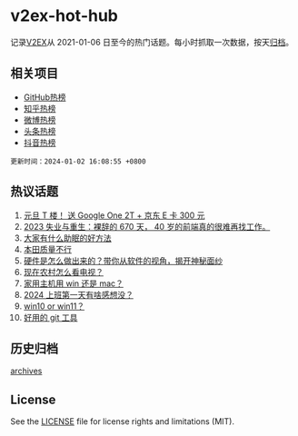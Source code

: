 # v2ex-hot-hub

 记录[V2EX](https://www.v2ex.com/)从 2021-01-06 日至今的热门话题。每小时抓取一次数据，按天[归档](archives)。
 
 ## 相关项目

- [GitHub热榜](https://github.com/snaildev/github-hot-hub)
- [知乎热榜](https://github.com/snaildev/zhihu-hot-hub)
- [微博热榜](https://github.com/snaildev/weibo-hot-hub)
- [头条热榜](https://github.com/snaildev/toutiao-hot-hub)
- [抖音热榜](https://github.com/snaildev/douyin-hot-hub)


 `更新时间：2024-01-02 16:08:55 +0800`

## 热议话题

1. [元旦 T 楼！ 送 Google One 2T + 京东 E 卡 300 元](https://www.v2ex.com/t/1004976)
1. [2023 失业与重生：裸辞的 670 天， 40 岁的前端真的很难再找工作。](https://www.v2ex.com/t/1005133)
1. [大家有什么助眠的好方法](https://www.v2ex.com/t/1005047)
1. [本田质量不行](https://www.v2ex.com/t/1005056)
1. [硬件是怎么做出来的？带你从软件的视角，揭开神秘面纱](https://www.v2ex.com/t/1005031)
1. [现在农村怎么看电视？](https://www.v2ex.com/t/1005009)
1. [家用主机用 win 还是 mac？](https://www.v2ex.com/t/1005068)
1. [2024 上班第一天有啥感想没？](https://www.v2ex.com/t/1005080)
1. [win10 or win11？](https://www.v2ex.com/t/1005072)
1. [好用的 git 工具](https://www.v2ex.com/t/1005026)

## 历史归档

[archives](archives)

## License

See the [LICENSE](LICENSE) file for license rights and limitations (MIT).
